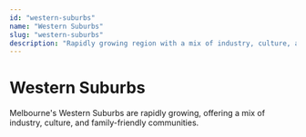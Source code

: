 ```yaml
---
id: "western-suburbs"
name: "Western Suburbs"
slug: "western-suburbs"
description: "Rapidly growing region with a mix of industry, culture, and family-friendly communities."
---
```


# Western Suburbs

Melbourne's Western Suburbs are rapidly growing, offering a mix of industry, culture, and family-friendly communities. 